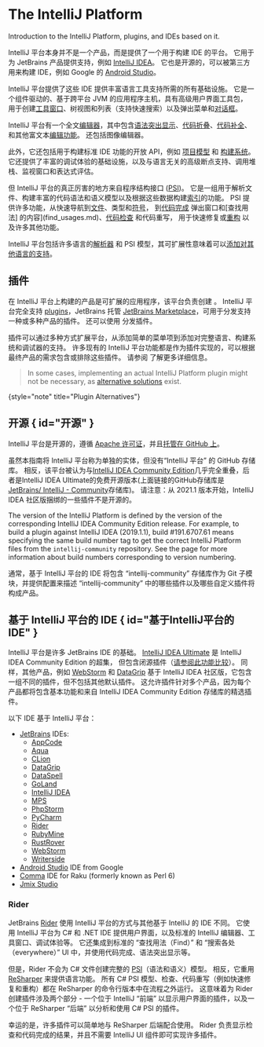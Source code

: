 <!-- Copyright 2000-2023 JetBrains s.r.o. and contributors. Use of this source code is governed by the Apache 2.0 license. -->

# The IntelliJ Platform

<link-summary>Introduction to the IntelliJ Platform, plugins, and IDEs based on it.</link-summary>

IntelliJ 平台本身并不是一个产品，而是提供了一个用于构建 IDE 的平台。
它用于为 JetBrains 产品提供支持，例如 [IntelliJ IDEA](https://www.jetbrains.com/idea/)。
它也是开源的，可以被第三方用来构建 IDE，例如 Google 的 [Android Studio](https://developer.android.com/studio/index.html)。

IntelliJ 平台提供了这些 IDE 提供丰富语言工具支持所需的所有基础设施。
它是一个组件驱动的、基于跨平台 JVM 的应用程序主机，具有高级用户界面工具包，
用于创建[工具窗口](tool_windows.md)、树视图和列表（支持快速搜索）以及弹出菜单和[对话框](dialog_wrapper.md)。

IntelliJ 平台有一个全文[编辑器](editors.md)，其中包含[语法突出显示](analyzing.md)、[代码折叠](folding_builder.md)、[代码补全](code_completion.md)、和其他富文本[编辑功能](editing.md)。
还包括图像编辑器。

此外，它还包括用于构建标准 IDE 功能的开放 API，例如 [项目模型](project.md) 和 [构建系统](external_system_integration.md)。
它还提供了丰富的调试体验的基础设施，以及与语言无关的高级断点支持、调用堆栈、监视窗口和表达式评估。

但 IntelliJ 平台的真正厉害的地方来自程序结构接口 ([PSI](psi.md))。
它是一组用于解析文件、构建丰富的代码语法和语义模型以及根据这些数据构建[索引](indexing_and_psi_stubs.md)的功能。
PSI 提供许多功能，从快速导航到[文件](psi_files.md)、类型和[符号](symbols.md)，
到[代码完成](code_completion.md) 弹出窗口和[查找用法] 的内容](find_usages.md)、[代码检查](code_inspections.md) 和代码重写，
用于快速修复或[重构](rename_refactoring.md) 以及许多其他功能。

IntelliJ 平台包括许多语言的[解析器](implementing_parser_and_psi.md) 和 PSI 模型，其可扩展性意味着可以[添加对其他语言的支持](custom_language_support.md)。

## 插件

在 IntelliJ 平台上构建的产品是可扩展的应用程序，该平台负责创建 [](plugin_extensions.md)。
IntelliJ 平台完全支持 [plugins](developing_plugins.md)，JetBrains 托管 [JetBrains Marketplace](https://plugins.jetbrains.com)，可用于分发支持一种或多种产品的插件。
还可以使用 [](custom_plugin_repository.md) 分发插件。

插件可以通过多种方式扩展平台，从添加简单的菜单项到添加对完整语言、构建系统和调试器的支持。
许多现有的 IntelliJ 平台功能都是作为插件实现的，可以根据最终产品的需求包含或排除这些插件。
请参阅 [](plugins_quick_start.md) 了解更多详细信息。

<snippet id="pluginAlternatives">

> In some cases, implementing an actual IntelliJ Platform plugin might not be necessary, as [alternative solutions](plugin_alternatives.md) exist.
>
{style="note" title="Plugin Alternatives"}

</snippet>

## 开源 { id="开源" }

IntelliJ 平台是开源的，遵循 [Apache 许可证](%gh-ic%/LICENSE.txt)，并且[托管在 GitHub 上](https://github.com/JetBrains/intellij-community)。

虽然本指南将 IntelliJ 平台称为单独的实体，但没有“IntelliJ 平台” 的 GitHub 存储库。
相反，该平台被认为与[IntelliJ IDEA Community Edition](idea.md)几乎完全重叠，后者是IntelliJ IDEA Ultimate的免费开源版本(上面链接的GitHub存储库是[JetBrains/ IntelliJ - Community](https://github.com/JetBrains/intellij-community)存储库)。
请注意：从 2021.1 版本开始，IntelliJ IDEA 社区版捆绑的一些插件不是开源的。

The version of the IntelliJ Platform is defined by the version of the corresponding IntelliJ IDEA Community Edition release.
For example, to build a plugin against IntelliJ IDEA (2019.1.1), build #191.6707.61 means specifying the same build number tag to get the correct IntelliJ Platform files from the `intellij-community` repository.
See the [](build_number_ranges.md) page for more information about build numbers corresponding to version numbering.

通常，基于 IntelliJ 平台的 IDE 将包含 “intellij-community” 存储库作为 Git 子模块，并提供配置来描述 “intellij-community” 中的哪些插件以及哪些自定义插件将构成产品。

## 基于 IntelliJ 平台的 IDE { id="基于IntelliJ平台的IDE" }

IntelliJ 平台是许多 JetBrains IDE 的基础。
[IntelliJ IDEA Ultimate](idea_ultimate.md) 是 IntelliJ IDEA Community Edition 的超集，
但包含闭源插件（[请参阅此功能比较](https://www.jetbrains.com/idea/features/editions_comparison_matrix.html)）。
同样，其他产品，例如 [WebStorm](webstorm.md) 和 [DataGrip](data_grip.md) 基于 IntelliJ IDEA 社区版，它包含一组不同的插件，但不包括其他默认插件。
这允许插件针对多个产品，因为每个产品都将包含基本功能和来自 IntelliJ IDEA Community Edition 存储库的精选插件。

<include from="snippets.md" element-id="jetbrainsProductOpenSourceLicense"/>

以下 IDE 基于 IntelliJ 平台：

* [JetBrains](https://www.jetbrains.com) IDEs:
    * [AppCode](app_code.md)
    * [Aqua](https://www.jetbrains.com/aqua/)
    * [CLion](clion.md)
    * [DataGrip](data_grip.md)
    * [DataSpell](https://www.jetbrains.com/dataspell/)
    * [GoLand](goland.md)
    * [IntelliJ IDEA](idea.md)
    * [MPS](https://www.jetbrains.com/mps/)
    * [PhpStorm](phpstorm.md)
    * [PyCharm](pycharm.md)
    * [Rider](#rider)
    * [RubyMine](rubymine.md)
    * [RustRover](https://www.jetbrains.com/rust/)
    * [WebStorm](webstorm.md)
    * [Writerside](https://www.jetbrains.com/writerside/)
* [Android Studio](android_studio.md) IDE from Google
* [Comma](https://commaide.com/) IDE for Raku (formerly known as Perl 6)
* [Jmix Studio](https://www.jmix.io/tools/)

### Rider

JetBrains [Rider](rider.md) 使用 IntelliJ 平台的方式与其他基于 IntelliJ 的 IDE 不同。
它使用 IntelliJ 平台为 C# 和 .NET IDE 提供用户界面，以及标准的 IntelliJ 编辑器、工具窗口、调试体验等。
它还集成到标准的 “查找用法（Find）” 和 “搜索各处（everywhere）” UI 中，并使用代码完成、语法突出显示等。

但是，Rider 不会为 C# 文件创建完整的 [PSI](psi.md)（语法和语义）模型。
相反，它重用 [ReSharper](https://www.jetbrains.com/resharper/) 来提供语言功能。
所有 C# PSI 模型、检查、代码重写（例如快速修复和重构）都在 ReSharper 的命令行版本中在流程之外运行。
这意味着为 Rider 创建插件涉及两个部分 - 一个位于 IntelliJ “前端” 以显示用户界面的插件，以及一个位于 ReSharper “后端” 以分析和使用 C# PSI 的插件。

幸运的是，许多插件可以简单地与 ReSharper 后端配合使用。
Rider 负责显示检查和代码完成的结果，并且不需要 IntelliJ UI 组件即可实现许多插件。
